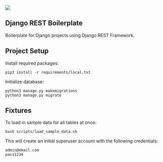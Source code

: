 ![](http://i.imgur.com/W0vRSh7.png)

## Django REST Boilerplate

Boilerplate for Django projects using Django REST Framework.

## Project Setup

Install required packages:
```
pip3 install -r requirements/local.txt
```

Initialize database:
```
python3 manage.py makemigrations
python3 manage.py migrate
```

## Fixtures

To load in sample data for all tables at once:
```
bash scripts/load_sample_data.sh
```

This will create an initial superuser account with the following credentials:
```
admin@email.com
pass1234
```
